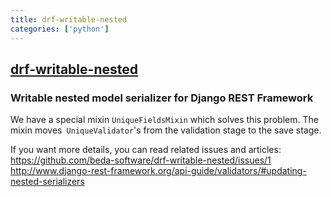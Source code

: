 ```yaml
---
title: drf-writable-nested
categories: ['python']
---
```

## [drf-writable-nested](https://github.com/beda-software/drf-writable-nested)

### Writable nested model serializer for Django REST Framework

We have a special mixin `UniqueFieldsMixin` which solves this problem.
The mixin moves` UniqueValidator`'s from the validation stage to the save stage.

If you want more details, you can read related issues and articles:
https://github.com/beda-software/drf-writable-nested/issues/1
http://www.django-rest-framework.org/api-guide/validators/#updating-nested-serializers
